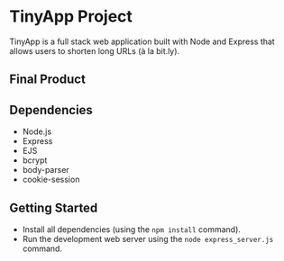 # TinyApp Project

TinyApp is a full stack web application built with Node and Express that allows users to shorten long URLs (à la bit.ly).

## Final Product

## Dependencies

- Node.js
- Express
- EJS
- bcrypt
- body-parser
- cookie-session

## Getting Started

- Install all dependencies (using the `npm install` command).
- Run the development web server using the `node express_server.js` command.